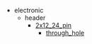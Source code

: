 * electronic
  * header
    * [2x12_24_pin](electronic/header/2x12_24_pin)
      * [through_hole](electronic/header/2x12_24_pin/through_hole)
